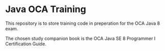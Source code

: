 # Java OCA Training

This repository is to store training code in preperation for the OCA Java 8 exam.

The chosen study companion book is the OCA Java SE 8 Programmer I Certification Guide. 
